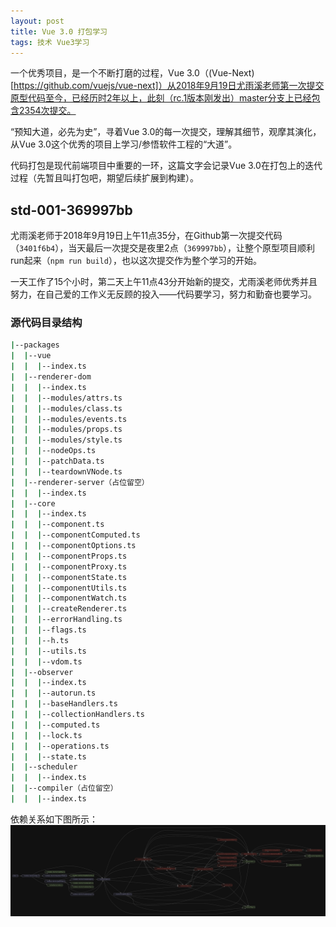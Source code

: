 ```yaml
---
layout: post
title: Vue 3.0 打包学习
tags: 技术 Vue3学习
---
```


一个优秀项目，是一个不断打磨的过程，Vue 3.0（(Vue-Next)[https://github.com/vuejs/vue-next]）从2018年9月19日尤雨溪老师第一次提交原型代码至今，已经历时2年以上，此刻（rc.1版本刚发出）master分支上已经包含2354次提交。

“预知大道，必先为史”，寻着Vue 3.0的每一次提交，理解其细节，观摩其演化，从Vue 3.0这个优秀的项目上学习/参悟软件工程的“大道”。

代码打包是现代前端项目中重要的一环，这篇文字会记录Vue 3.0在打包上的迭代过程（先暂且叫打包吧，期望后续扩展到构建）。


## std-001-369997bb

尤雨溪老师于2018年9月19日上午11点35分，在Github第一次提交代码（`3401f6b4`），当天最后一次提交是夜里2点（`369997bb`），让整个原型项目顺利run起来（`npm run build`），也以这次提交作为整个学习的开始。

一天工作了15个小时，第二天上午11点43分开始新的提交，尤雨溪老师优秀并且努力，在自己爱的工作义无反顾的投入——代码要学习，努力和勤奋也要学习。

### 源代码目录结构
```bash
|--packages
|  |--vue
|  |  |--index.ts
|  |--renderer-dom
|  |  |--index.ts
|  |  |--modules/attrs.ts
|  |  |--modules/class.ts
|  |  |--modules/events.ts
|  |  |--modules/props.ts
|  |  |--modules/style.ts
|  |  |--nodeOps.ts
|  |  |--patchData.ts
|  |  |--teardownVNode.ts
|  |--renderer-server（占位留空）
|  |  |--index.ts
|  |--core
|  |  |--index.ts
|  |  |--component.ts
|  |  |--componentComputed.ts
|  |  |--componentOptions.ts
|  |  |--componentProps.ts
|  |  |--componentProxy.ts
|  |  |--componentState.ts
|  |  |--componentUtils.ts
|  |  |--componentWatch.ts
|  |  |--createRenderer.ts
|  |  |--errorHandling.ts
|  |  |--flags.ts
|  |  |--h.ts
|  |  |--utils.ts
|  |  |--vdom.ts
|  |--observer
|  |  |--index.ts
|  |  |--autorun.ts
|  |  |--baseHandlers.ts
|  |  |--collectionHandlers.ts
|  |  |--computed.ts
|  |  |--lock.ts
|  |  |--operations.ts
|  |  |--state.ts
|  |--scheduler
|  |  |--index.ts
|  |--compiler（占位留空）
|  |  |--index.ts
```

依赖关系如下图所示：
![Vue Next 369997bb 依赖关系图](/tech/media/vue-next-std-001-369997bb.svg)
